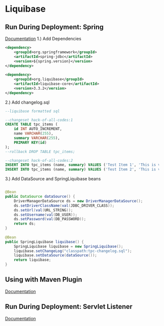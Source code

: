 # Liquibase

## Run During Deployment: Spring
[Documentation](http://www.liquibase.org/documentation/spring.html)
1.) Add Dependencies
```xml
<dependency>
	<groupId>org.springframework</groupId>
	<artifactId>spring-jdbc</artifactId>
	<version>${spring.version}</version>
</dependency>
		
<dependency>
	<groupId>org.liquibase</groupId>
	<artifactId>liquibase-core</artifactId>
	<version>3.3.2</version>
</dependency>
```
2.) Add changelog.sql
```sql
--liquibase formatted sql

--changeset hack-of-all-codes:1
CREATE TABLE tpc_items (
	id INT AUTO_INCREMENT,
	name VARCHAR(255),
	summary VARCHAR(255),
	PRIMARY KEY(id)
);
--rollback DROP TABLE tpc_items;

--changeset hack-of-all-codes:2
INSERT INTO tpc_items (name, summary) VALUES ('Test Item 1', 'This is very awesome 1');
INSERT INTO tpc_items (name, summary) VALUES ('Test Item 2', 'This is very awesome 2');
```

3.) Add DataSource and SpringLiquibase beans
```java

@Bean
public DataSource dataSource() {
	DriverManagerDataSource ds = new DriverManagerDataSource();
	ds.setDriverClassName(val(JDBC_DRIVER_CLASS));
	ds.setUrl(val(URL_STRING));
	ds.setUsername(val(DB_USER));
	ds.setPassword(val(DB_PASSWORD));
	return ds;
}
	
@Bean
public SpringLiquibase liquibase() {
	SpringLiquibase liquibase = new SpringLiquibase();
	liquibase.setChangeLog("classpath:tpc-changelog.sql");
	liquibase.setDataSource(dataSource());
	return liquibase;
}
```

## Using with Maven Plugin
[Documentation](http://www.liquibase.org/documentation/maven/)

## Run During Deployment: Servlet Listener
[Documentation](http://www.liquibase.org/documentation/servlet_listener.html)
